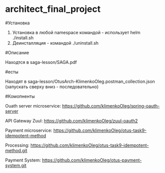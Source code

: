 # architect_final_project


#Установка 

1) Установка в любой namespace командой - использует helm
./install.sh 
2) Деинсталляция - командой ./uninstall.sh


#Описание

Находтся в saga-lesson/SAGA.pdf



#есты 

Находят в saga-lesson/OtusArch-KlimenkoOleg.postman_collection.json (запускать сверху вниз - последовательно)



#Комопненты

Ouath server microservice:  https://github.com/klimenkoOleg/spring-oauth-server

API Gateway Zuul: https://github.com/klimenkoOleg/zuul-oauth2

Payment microservice: https://github.com/klimenkoOleg/otus-task9-idempotent-method

Processing: https://github.com/klimenkoOleg/otus-task9-idempotent-method.git

Payment System: https://github.com/klimenkoOleg/otus-payment-system.git






